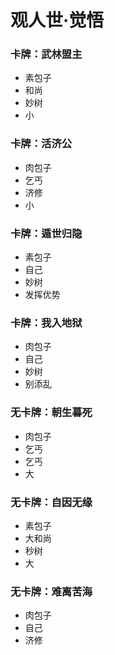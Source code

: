 # 观人世·觉悟

### 卡牌：武林盟主
- 素包子
- 和尚
- 妙树
- 小

### 卡牌：活济公
- 肉包子
- 乞丐
- 济修
- 小

### 卡牌：遁世归隐
- 素包子
- 自己
- 妙树
- 发挥优势

### 卡牌：我入地狱
- 肉包子
- 自己
- 妙树
- 别添乱

### 无卡牌：朝生暮死
- 肉包子
- 乞丐
- 乞丐
- 大

### 无卡牌：自因无缘
- 素包子
- 大和尚
- 秒树
- 大

### 无卡牌：难离苦海
- 肉包子
- 自己
- 济修
